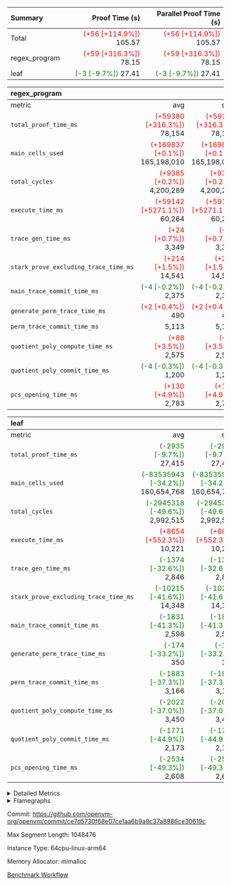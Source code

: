 | Summary | Proof Time (s) | Parallel Proof Time (s) |
|:---|---:|---:|
| Total | <span style='color: red'>(+56 [+114.9%])</span> 105.57 | <span style='color: red'>(+56 [+114.9%])</span> 105.57 |
| regex_program | <span style='color: red'>(+59 [+316.3%])</span> 78.15 | <span style='color: red'>(+59 [+316.3%])</span> 78.15 |
| leaf | <span style='color: green'>(-3 [-9.7%])</span> 27.41 | <span style='color: green'>(-3 [-9.7%])</span> 27.41 |


| regex_program |||||
|:---|---:|---:|---:|---:|
|metric|avg|sum|max|min|
| `total_proof_time_ms ` | <span style='color: red'>(+59380 [+316.3%])</span> 78,154 | <span style='color: red'>(+59380 [+316.3%])</span> 78,154 | <span style='color: red'>(+59380 [+316.3%])</span> 78,154 | <span style='color: red'>(+59380 [+316.3%])</span> 78,154 |
| `main_cells_used     ` | <span style='color: red'>(+169837 [+0.1%])</span> 165,198,010 | <span style='color: red'>(+169837 [+0.1%])</span> 165,198,010 | <span style='color: red'>(+169837 [+0.1%])</span> 165,198,010 | <span style='color: red'>(+169837 [+0.1%])</span> 165,198,010 |
| `total_cycles        ` | <span style='color: red'>(+9385 [+0.2%])</span> 4,200,289 | <span style='color: red'>(+9385 [+0.2%])</span> 4,200,289 | <span style='color: red'>(+9385 [+0.2%])</span> 4,200,289 | <span style='color: red'>(+9385 [+0.2%])</span> 4,200,289 |
| `execute_time_ms     ` | <span style='color: red'>(+59142 [+5271.1%])</span> 60,264 | <span style='color: red'>(+59142 [+5271.1%])</span> 60,264 | <span style='color: red'>(+59142 [+5271.1%])</span> 60,264 | <span style='color: red'>(+59142 [+5271.1%])</span> 60,264 |
| `trace_gen_time_ms   ` | <span style='color: red'>(+24 [+0.7%])</span> 3,349 | <span style='color: red'>(+24 [+0.7%])</span> 3,349 | <span style='color: red'>(+24 [+0.7%])</span> 3,349 | <span style='color: red'>(+24 [+0.7%])</span> 3,349 |
| `stark_prove_excluding_trace_time_ms` | <span style='color: red'>(+214 [+1.5%])</span> 14,541 | <span style='color: red'>(+214 [+1.5%])</span> 14,541 | <span style='color: red'>(+214 [+1.5%])</span> 14,541 | <span style='color: red'>(+214 [+1.5%])</span> 14,541 |
| `main_trace_commit_time_ms` | <span style='color: green'>(-4 [-0.2%])</span> 2,375 | <span style='color: green'>(-4 [-0.2%])</span> 2,375 | <span style='color: green'>(-4 [-0.2%])</span> 2,375 | <span style='color: green'>(-4 [-0.2%])</span> 2,375 |
| `generate_perm_trace_time_ms` | <span style='color: red'>(+2 [+0.4%])</span> 490 | <span style='color: red'>(+2 [+0.4%])</span> 490 | <span style='color: red'>(+2 [+0.4%])</span> 490 | <span style='color: red'>(+2 [+0.4%])</span> 490 |
| `perm_trace_commit_time_ms` |  5,113 |  5,113 |  5,113 |  5,113 |
| `quotient_poly_compute_time_ms` | <span style='color: red'>(+88 [+3.5%])</span> 2,575 | <span style='color: red'>(+88 [+3.5%])</span> 2,575 | <span style='color: red'>(+88 [+3.5%])</span> 2,575 | <span style='color: red'>(+88 [+3.5%])</span> 2,575 |
| `quotient_poly_commit_time_ms` | <span style='color: green'>(-4 [-0.3%])</span> 1,200 | <span style='color: green'>(-4 [-0.3%])</span> 1,200 | <span style='color: green'>(-4 [-0.3%])</span> 1,200 | <span style='color: green'>(-4 [-0.3%])</span> 1,200 |
| `pcs_opening_time_ms ` | <span style='color: red'>(+130 [+4.9%])</span> 2,783 | <span style='color: red'>(+130 [+4.9%])</span> 2,783 | <span style='color: red'>(+130 [+4.9%])</span> 2,783 | <span style='color: red'>(+130 [+4.9%])</span> 2,783 |

| leaf |||||
|:---|---:|---:|---:|---:|
|metric|avg|sum|max|min|
| `total_proof_time_ms ` | <span style='color: green'>(-2935 [-9.7%])</span> 27,415 | <span style='color: green'>(-2935 [-9.7%])</span> 27,415 | <span style='color: green'>(-2935 [-9.7%])</span> 27,415 | <span style='color: green'>(-2935 [-9.7%])</span> 27,415 |
| `main_cells_used     ` | <span style='color: green'>(-83535943 [-34.2%])</span> 160,654,768 | <span style='color: green'>(-83535943 [-34.2%])</span> 160,654,768 | <span style='color: green'>(-83535943 [-34.2%])</span> 160,654,768 | <span style='color: green'>(-83535943 [-34.2%])</span> 160,654,768 |
| `total_cycles        ` | <span style='color: green'>(-2945318 [-49.6%])</span> 2,992,515 | <span style='color: green'>(-2945318 [-49.6%])</span> 2,992,515 | <span style='color: green'>(-2945318 [-49.6%])</span> 2,992,515 | <span style='color: green'>(-2945318 [-49.6%])</span> 2,992,515 |
| `execute_time_ms     ` | <span style='color: red'>(+8654 [+552.3%])</span> 10,221 | <span style='color: red'>(+8654 [+552.3%])</span> 10,221 | <span style='color: red'>(+8654 [+552.3%])</span> 10,221 | <span style='color: red'>(+8654 [+552.3%])</span> 10,221 |
| `trace_gen_time_ms   ` | <span style='color: green'>(-1374 [-32.6%])</span> 2,846 | <span style='color: green'>(-1374 [-32.6%])</span> 2,846 | <span style='color: green'>(-1374 [-32.6%])</span> 2,846 | <span style='color: green'>(-1374 [-32.6%])</span> 2,846 |
| `stark_prove_excluding_trace_time_ms` | <span style='color: green'>(-10215 [-41.6%])</span> 14,348 | <span style='color: green'>(-10215 [-41.6%])</span> 14,348 | <span style='color: green'>(-10215 [-41.6%])</span> 14,348 | <span style='color: green'>(-10215 [-41.6%])</span> 14,348 |
| `main_trace_commit_time_ms` | <span style='color: green'>(-1831 [-41.3%])</span> 2,598 | <span style='color: green'>(-1831 [-41.3%])</span> 2,598 | <span style='color: green'>(-1831 [-41.3%])</span> 2,598 | <span style='color: green'>(-1831 [-41.3%])</span> 2,598 |
| `generate_perm_trace_time_ms` | <span style='color: green'>(-174 [-33.2%])</span> 350 | <span style='color: green'>(-174 [-33.2%])</span> 350 | <span style='color: green'>(-174 [-33.2%])</span> 350 | <span style='color: green'>(-174 [-33.2%])</span> 350 |
| `perm_trace_commit_time_ms` | <span style='color: green'>(-1883 [-37.3%])</span> 3,166 | <span style='color: green'>(-1883 [-37.3%])</span> 3,166 | <span style='color: green'>(-1883 [-37.3%])</span> 3,166 | <span style='color: green'>(-1883 [-37.3%])</span> 3,166 |
| `quotient_poly_compute_time_ms` | <span style='color: green'>(-2022 [-37.0%])</span> 3,450 | <span style='color: green'>(-2022 [-37.0%])</span> 3,450 | <span style='color: green'>(-2022 [-37.0%])</span> 3,450 | <span style='color: green'>(-2022 [-37.0%])</span> 3,450 |
| `quotient_poly_commit_time_ms` | <span style='color: green'>(-1771 [-44.9%])</span> 2,173 | <span style='color: green'>(-1771 [-44.9%])</span> 2,173 | <span style='color: green'>(-1771 [-44.9%])</span> 2,173 | <span style='color: green'>(-1771 [-44.9%])</span> 2,173 |
| `pcs_opening_time_ms ` | <span style='color: green'>(-2534 [-49.3%])</span> 2,608 | <span style='color: green'>(-2534 [-49.3%])</span> 2,608 | <span style='color: green'>(-2534 [-49.3%])</span> 2,608 | <span style='color: green'>(-2534 [-49.3%])</span> 2,608 |



<details>
<summary>Detailed Metrics</summary>

| group | num_segments | keygen_time_ms | commit_exe_time_ms |
| --- | --- | --- | --- |
| regex_program | 1 | 615 | 40 | 

| group | air_name | quotient_deg | interactions | constraints |
| --- | --- | --- | --- | --- |
| leaf | AccessAdapterAir<2> | 4 | 5 | 12 | 
| leaf | AccessAdapterAir<4> | 4 | 5 | 12 | 
| leaf | AccessAdapterAir<8> | 4 | 5 | 12 | 
| leaf | FriReducedOpeningAir | 4 | 35 | 59 | 
| leaf | NativePoseidon2Air<BabyBearParameters>, 1> | 4 | 176 | 590 | 
| leaf | PhantomAir | 4 | 3 | 4 | 
| leaf | ProgramAir | 1 | 1 | 4 | 
| leaf | VariableRangeCheckerAir | 1 | 1 | 4 | 
| leaf | VmAirWrapper<BranchNativeAdapterAir, BranchEqualCoreAir<1> | 2 | 11 | 23 | 
| leaf | VmAirWrapper<JalNativeAdapterAir, JalCoreAir> | 4 | 7 | 6 | 
| leaf | VmAirWrapper<NativeAdapterAir<2, 0>, PublicValuesCoreAir> | 4 | 11 | 23 | 
| leaf | VmAirWrapper<NativeAdapterAir<2, 1>, FieldArithmeticCoreAir> | 4 | 15 | 23 | 
| leaf | VmAirWrapper<NativeLoadStoreAdapterAir<1>, NativeLoadStoreCoreAir<1> | 4 | 15 | 20 | 
| leaf | VmAirWrapper<NativeLoadStoreAdapterAir<4>, NativeLoadStoreCoreAir<4> | 4 | 15 | 20 | 
| leaf | VmAirWrapper<NativeVectorizedAdapterAir<4>, FieldExtensionCoreAir> | 4 | 15 | 23 | 
| leaf | VmConnectorAir | 4 | 3 | 8 | 
| leaf | VolatileBoundaryAir | 4 | 4 | 16 | 
| regex_program | AccessAdapterAir<16> | 2 | 5 | 14 | 
| regex_program | AccessAdapterAir<2> | 2 | 5 | 14 | 
| regex_program | AccessAdapterAir<32> | 2 | 5 | 14 | 
| regex_program | AccessAdapterAir<4> | 2 | 5 | 14 | 
| regex_program | AccessAdapterAir<64> | 2 | 5 | 14 | 
| regex_program | AccessAdapterAir<8> | 2 | 5 | 14 | 
| regex_program | BitwiseOperationLookupAir<8> | 2 | 2 | 4 | 
| regex_program | KeccakVmAir | 2 | 321 | 4,571 | 
| regex_program | MemoryMerkleAir<8> | 2 | 4 | 40 | 
| regex_program | PersistentBoundaryAir<8> | 2 | 3 | 6 | 
| regex_program | PhantomAir | 2 | 3 | 5 | 
| regex_program | Poseidon2PeripheryAir<BabyBearParameters>, 1> | 2 | 1 | 286 | 
| regex_program | ProgramAir | 1 | 1 | 4 | 
| regex_program | RangeTupleCheckerAir<2> | 1 | 1 | 4 | 
| regex_program | VariableRangeCheckerAir | 1 | 1 | 4 | 
| regex_program | VmAirWrapper<Rv32BaseAluAdapterAir, BaseAluCoreAir<4, 8> | 2 | 19 | 43 | 
| regex_program | VmAirWrapper<Rv32BaseAluAdapterAir, LessThanCoreAir<4, 8> | 2 | 17 | 39 | 
| regex_program | VmAirWrapper<Rv32BaseAluAdapterAir, ShiftCoreAir<4, 8> | 2 | 23 | 90 | 
| regex_program | VmAirWrapper<Rv32BranchAdapterAir, BranchEqualCoreAir<4> | 2 | 11 | 25 | 
| regex_program | VmAirWrapper<Rv32BranchAdapterAir, BranchLessThanCoreAir<4, 8> | 2 | 13 | 41 | 
| regex_program | VmAirWrapper<Rv32CondRdWriteAdapterAir, Rv32JalLuiCoreAir> | 2 | 10 | 22 | 
| regex_program | VmAirWrapper<Rv32HintStoreAdapterAir, Rv32HintStoreCoreAir> | 2 | 15 | 17 | 
| regex_program | VmAirWrapper<Rv32JalrAdapterAir, Rv32JalrCoreAir> | 2 | 16 | 20 | 
| regex_program | VmAirWrapper<Rv32LoadStoreAdapterAir, LoadSignExtendCoreAir<4, 8> | 2 | 18 | 33 | 
| regex_program | VmAirWrapper<Rv32LoadStoreAdapterAir, LoadStoreCoreAir<4> | 2 | 17 | 38 | 
| regex_program | VmAirWrapper<Rv32MultAdapterAir, DivRemCoreAir<4, 8> | 2 | 25 | 88 | 
| regex_program | VmAirWrapper<Rv32MultAdapterAir, MulHCoreAir<4, 8> | 2 | 24 | 38 | 
| regex_program | VmAirWrapper<Rv32MultAdapterAir, MultiplicationCoreAir<4, 8> | 2 | 19 | 26 | 
| regex_program | VmAirWrapper<Rv32RdWriteAdapterAir, Rv32AuipcCoreAir> | 2 | 11 | 15 | 
| regex_program | VmConnectorAir | 2 | 3 | 9 | 

| group | air_name | dsl_ir | idx | opcode | cells_used |
| --- | --- | --- | --- | --- | --- |
| leaf | <BranchNativeAdapterAir,BranchEqualCoreAir<1>> | AssertEqE | 0 | BNE | 6,348 | 
| leaf | <BranchNativeAdapterAir,BranchEqualCoreAir<1>> | AssertEqEI | 0 | BNE | 92 | 
| leaf | <BranchNativeAdapterAir,BranchEqualCoreAir<1>> | AssertEqF | 0 | BNE | 31,832 | 
| leaf | <BranchNativeAdapterAir,BranchEqualCoreAir<1>> | AssertEqV | 0 | BNE | 27,416 | 
| leaf | <BranchNativeAdapterAir,BranchEqualCoreAir<1>> | AssertEqVI | 0 | BNE | 7,314 | 
| leaf | <BranchNativeAdapterAir,BranchEqualCoreAir<1>> | AssertNonZero | 0 | BEQ | 23 | 
| leaf | <BranchNativeAdapterAir,BranchEqualCoreAir<1>> | For | 0 | BNE | 700,327 | 
| leaf | <BranchNativeAdapterAir,BranchEqualCoreAir<1>> | IfEq | 0 | BNE | 3,312 | 
| leaf | <BranchNativeAdapterAir,BranchEqualCoreAir<1>> | IfEqI | 0 | BNE | 524,722 | 
| leaf | <BranchNativeAdapterAir,BranchEqualCoreAir<1>> | IfNe | 0 | BEQ | 3,381 | 
| leaf | <BranchNativeAdapterAir,BranchEqualCoreAir<1>> | IfNeI | 0 | BEQ | 3,128 | 
| leaf | <BranchNativeAdapterAir,BranchEqualCoreAir<1>> | ZipFor | 0 | BNE | 12,561,703 | 
| leaf | <JalNativeAdapterAir,JalCoreAir> |  | 0 | JAL | 10 | 
| leaf | <JalNativeAdapterAir,JalCoreAir> | For | 0 | JAL | 20,990 | 
| leaf | <JalNativeAdapterAir,JalCoreAir> | IfEqI | 0 | JAL | 89,840 | 
| leaf | <JalNativeAdapterAir,JalCoreAir> | IfNe | 0 | JAL | 30 | 
| leaf | <JalNativeAdapterAir,JalCoreAir> | ZipFor | 0 | JAL | 329,480 | 
| leaf | <NativeAdapterAir<2, 0>,PublicValuesCoreAir> | Publish | 0 | PUBLISH | 828 | 
| leaf | <NativeAdapterAir<2, 1>,FieldArithmeticCoreAir> |  | 0 | ADD | 30 | 
| leaf | <NativeAdapterAir<2, 1>,FieldArithmeticCoreAir> | AddEFFI | 0 | ADD | 23,280 | 
| leaf | <NativeAdapterAir<2, 1>,FieldArithmeticCoreAir> | AddEFI | 0 | ADD | 25,800 | 
| leaf | <NativeAdapterAir<2, 1>,FieldArithmeticCoreAir> | AddEI | 0 | ADD | 2,764,440 | 
| leaf | <NativeAdapterAir<2, 1>,FieldArithmeticCoreAir> | AddF | 0 | ADD | 39,990 | 
| leaf | <NativeAdapterAir<2, 1>,FieldArithmeticCoreAir> | AddFI | 0 | ADD | 489,570 | 
| leaf | <NativeAdapterAir<2, 1>,FieldArithmeticCoreAir> | AddV | 0 | ADD | 1,385,700 | 
| leaf | <NativeAdapterAir<2, 1>,FieldArithmeticCoreAir> | AddVI | 0 | ADD | 3,071,550 | 
| leaf | <NativeAdapterAir<2, 1>,FieldArithmeticCoreAir> | Alloc | 0 | ADD | 3,461,580 | 
| leaf | <NativeAdapterAir<2, 1>,FieldArithmeticCoreAir> | Alloc | 0 | MUL | 953,550 | 
| leaf | <NativeAdapterAir<2, 1>,FieldArithmeticCoreAir> | CastFV | 0 | ADD | 30 | 
| leaf | <NativeAdapterAir<2, 1>,FieldArithmeticCoreAir> | DivEIN | 0 | ADD | 9,000 | 
| leaf | <NativeAdapterAir<2, 1>,FieldArithmeticCoreAir> | DivF | 0 | DIV | 231,840 | 
| leaf | <NativeAdapterAir<2, 1>,FieldArithmeticCoreAir> | DivFIN | 0 | DIV | 5,310 | 
| leaf | <NativeAdapterAir<2, 1>,FieldArithmeticCoreAir> | For | 0 | ADD | 913,470 | 
| leaf | <NativeAdapterAir<2, 1>,FieldArithmeticCoreAir> | ImmE | 0 | ADD | 479,160 | 
| leaf | <NativeAdapterAir<2, 1>,FieldArithmeticCoreAir> | ImmF | 0 | ADD | 77,130 | 
| leaf | <NativeAdapterAir<2, 1>,FieldArithmeticCoreAir> | ImmV | 0 | ADD | 168,300 | 
| leaf | <NativeAdapterAir<2, 1>,FieldArithmeticCoreAir> | LoadE | 0 | ADD | 356,580 | 
| leaf | <NativeAdapterAir<2, 1>,FieldArithmeticCoreAir> | LoadE | 0 | MUL | 356,580 | 
| leaf | <NativeAdapterAir<2, 1>,FieldArithmeticCoreAir> | LoadF | 0 | ADD | 464,760 | 
| leaf | <NativeAdapterAir<2, 1>,FieldArithmeticCoreAir> | LoadF | 0 | MUL | 310,410 | 
| leaf | <NativeAdapterAir<2, 1>,FieldArithmeticCoreAir> | LoadHeapPtr | 0 | ADD | 30 | 
| leaf | <NativeAdapterAir<2, 1>,FieldArithmeticCoreAir> | LoadV | 0 | ADD | 1,582,230 | 
| leaf | <NativeAdapterAir<2, 1>,FieldArithmeticCoreAir> | LoadV | 0 | MUL | 1,420,020 | 
| leaf | <NativeAdapterAir<2, 1>,FieldArithmeticCoreAir> | MulEF | 0 | MUL | 123,840 | 
| leaf | <NativeAdapterAir<2, 1>,FieldArithmeticCoreAir> | MulEFI | 0 | MUL | 240,600 | 
| leaf | <NativeAdapterAir<2, 1>,FieldArithmeticCoreAir> | MulEI | 0 | ADD | 599,880 | 
| leaf | <NativeAdapterAir<2, 1>,FieldArithmeticCoreAir> | MulF | 0 | MUL | 974,910 | 
| leaf | <NativeAdapterAir<2, 1>,FieldArithmeticCoreAir> | MulFI | 0 | MUL | 40,800 | 
| leaf | <NativeAdapterAir<2, 1>,FieldArithmeticCoreAir> | MulVI | 0 | MUL | 373,050 | 
| leaf | <NativeAdapterAir<2, 1>,FieldArithmeticCoreAir> | NegE | 0 | MUL | 12,840 | 
| leaf | <NativeAdapterAir<2, 1>,FieldArithmeticCoreAir> | StoreE | 0 | ADD | 303,660 | 
| leaf | <NativeAdapterAir<2, 1>,FieldArithmeticCoreAir> | StoreE | 0 | MUL | 303,660 | 
| leaf | <NativeAdapterAir<2, 1>,FieldArithmeticCoreAir> | StoreF | 0 | ADD | 37,920 | 
| leaf | <NativeAdapterAir<2, 1>,FieldArithmeticCoreAir> | StoreF | 0 | MUL | 25,320 | 
| leaf | <NativeAdapterAir<2, 1>,FieldArithmeticCoreAir> | StoreHeapPtr | 0 | ADD | 30 | 
| leaf | <NativeAdapterAir<2, 1>,FieldArithmeticCoreAir> | StoreV | 0 | ADD | 471,570 | 
| leaf | <NativeAdapterAir<2, 1>,FieldArithmeticCoreAir> | StoreV | 0 | MUL | 319,290 | 
| leaf | <NativeAdapterAir<2, 1>,FieldArithmeticCoreAir> | SubEF | 0 | ADD | 645,480 | 
| leaf | <NativeAdapterAir<2, 1>,FieldArithmeticCoreAir> | SubEF | 0 | SUB | 215,160 | 
| leaf | <NativeAdapterAir<2, 1>,FieldArithmeticCoreAir> | SubEFI | 0 | ADD | 286,320 | 
| leaf | <NativeAdapterAir<2, 1>,FieldArithmeticCoreAir> | SubEI | 0 | ADD | 18,000 | 
| leaf | <NativeAdapterAir<2, 1>,FieldArithmeticCoreAir> | SubFI | 0 | SUB | 39,990 | 
| leaf | <NativeAdapterAir<2, 1>,FieldArithmeticCoreAir> | SubV | 0 | SUB | 212,490 | 
| leaf | <NativeAdapterAir<2, 1>,FieldArithmeticCoreAir> | SubVI | 0 | SUB | 31,590 | 
| leaf | <NativeAdapterAir<2, 1>,FieldArithmeticCoreAir> | SubVIN | 0 | SUB | 26,460 | 
| leaf | <NativeAdapterAir<2, 1>,FieldArithmeticCoreAir> | UnsafeCastVF | 0 | ADD | 810 | 
| leaf | <NativeAdapterAir<2, 1>,FieldArithmeticCoreAir> | ZipFor | 0 | ADD | 17,138,970 | 
| leaf | <NativeLoadStoreAdapterAir<1>,NativeLoadStoreCoreAir<1>> | LoadF | 0 | LOADW | 724,700 | 
| leaf | <NativeLoadStoreAdapterAir<1>,NativeLoadStoreCoreAir<1>> | LoadV | 0 | LOADW | 3,842,525 | 
| leaf | <NativeLoadStoreAdapterAir<1>,NativeLoadStoreCoreAir<1>> | StoreF | 0 | STOREW | 249,175 | 
| leaf | <NativeLoadStoreAdapterAir<1>,NativeLoadStoreCoreAir<1>> | StoreHintWord | 0 | HINT_STOREW | 12,441,700 | 
| leaf | <NativeLoadStoreAdapterAir<1>,NativeLoadStoreCoreAir<1>> | StoreV | 0 | STOREW | 1,646,350 | 
| leaf | <NativeLoadStoreAdapterAir<4>,NativeLoadStoreCoreAir<4>> | LoadE | 0 | LOADW | 1,180,310 | 
| leaf | <NativeLoadStoreAdapterAir<4>,NativeLoadStoreCoreAir<4>> | StoreE | 0 | STOREW | 529,210 | 
| leaf | <NativeVectorizedAdapterAir<4>,FieldExtensionCoreAir> | AddE | 0 | FE4ADD | 1,902,080 | 
| leaf | <NativeVectorizedAdapterAir<4>,FieldExtensionCoreAir> | DivE | 0 | BBE4DIV | 321,360 | 
| leaf | <NativeVectorizedAdapterAir<4>,FieldExtensionCoreAir> | DivEIN | 0 | BBE4DIV | 3,000 | 
| leaf | <NativeVectorizedAdapterAir<4>,FieldExtensionCoreAir> | MulE | 0 | BBE4MUL | 1,254,360 | 
| leaf | <NativeVectorizedAdapterAir<4>,FieldExtensionCoreAir> | MulEI | 0 | BBE4MUL | 199,960 | 
| leaf | <NativeVectorizedAdapterAir<4>,FieldExtensionCoreAir> | SubE | 0 | FE4SUB | 668,920 | 
| leaf | FriReducedOpeningAir | FriReducedOpening | 0 | FRI_REDUCED_OPENING | 34,825,728 | 
| leaf | PhantomAir | CT-ExtractPublicValuesCommit | 0 | PHANTOM | 12 | 
| leaf | PhantomAir | CT-InitializePcsConst | 0 | PHANTOM | 12 | 
| leaf | PhantomAir | CT-ReadProofsFromInput | 0 | PHANTOM | 12 | 
| leaf | PhantomAir | CT-VerifyProofs | 0 | PHANTOM | 12 | 
| leaf | PhantomAir | CT-cache-generator-powers | 0 | PHANTOM | 4,032 | 
| leaf | PhantomAir | CT-compute-reduced-opening | 0 | PHANTOM | 4,032 | 
| leaf | PhantomAir | CT-exp-reverse-bits-len | 0 | PHANTOM | 55,440 | 
| leaf | PhantomAir | CT-initialize-opening-vals | 0 | PHANTOM | 504 | 
| leaf | PhantomAir | CT-sample-challenges | 0 | PHANTOM | 12 | 
| leaf | PhantomAir | CT-setup-and-permute-openings | 0 | PHANTOM | 4,032 | 
| leaf | PhantomAir | CT-single-reduced-opening-eval | 0 | PHANTOM | 85,176 | 
| leaf | PhantomAir | CT-stage-c-build-rounds | 0 | PHANTOM | 12 | 
| leaf | PhantomAir | CT-stage-d-verifier-verify | 0 | PHANTOM | 12 | 
| leaf | PhantomAir | CT-stage-d-verify-pcs | 0 | PHANTOM | 12 | 
| leaf | PhantomAir | CT-stage-e-verify-constraints | 0 | PHANTOM | 12 | 
| leaf | PhantomAir | CT-verify-batch | 0 | PHANTOM | 4,032 | 
| leaf | PhantomAir | CT-verify-batch-ext | 0 | PHANTOM | 10,584 | 
| leaf | PhantomAir | CT-verify-query | 0 | PHANTOM | 504 | 
| leaf | PhantomAir | HintBitsF | 0 | PHANTOM | 258 | 
| leaf | PhantomAir | HintInputVec | 0 | PHANTOM | 155,448 | 
| leaf | VerifyBatchAir | Poseidon2CompressBabyBear | 0 | COMP_POS2 | 21,147 | 
| leaf | VerifyBatchAir | Poseidon2PermuteBabyBear | 0 | PERM_POS2 | 22,743 | 
| leaf | VerifyBatchAir | VerifyBatchExt | 0 | VERIFY_BATCH | 4,926,852 | 
| leaf | VerifyBatchAir | VerifyBatchFelt | 0 | VERIFY_BATCH | 17,294,256 | 

| group | air_name | dsl_ir | opcode | segment | cells_used |
| --- | --- | --- | --- | --- | --- |
| regex_program | <Rv32BaseAluAdapterAir,BaseAluCoreAir<4, 8>> |  | ADD | 0 | 36,618,768 | 
| regex_program | <Rv32BaseAluAdapterAir,BaseAluCoreAir<4, 8>> |  | AND | 0 | 1,912,104 | 
| regex_program | <Rv32BaseAluAdapterAir,BaseAluCoreAir<4, 8>> |  | OR | 0 | 847,584 | 
| regex_program | <Rv32BaseAluAdapterAir,BaseAluCoreAir<4, 8>> |  | SUB | 0 | 1,532,952 | 
| regex_program | <Rv32BaseAluAdapterAir,BaseAluCoreAir<4, 8>> |  | XOR | 0 | 344,232 | 
| regex_program | <Rv32BaseAluAdapterAir,LessThanCoreAir<4, 8>> |  | SLT | 0 | 185 | 
| regex_program | <Rv32BaseAluAdapterAir,LessThanCoreAir<4, 8>> |  | SLTU | 0 | 1,237,798 | 
| regex_program | <Rv32BaseAluAdapterAir,ShiftCoreAir<4, 8>> |  | SLL | 0 | 11,318,044 | 
| regex_program | <Rv32BaseAluAdapterAir,ShiftCoreAir<4, 8>> |  | SRA | 0 | 53 | 
| regex_program | <Rv32BaseAluAdapterAir,ShiftCoreAir<4, 8>> |  | SRL | 0 | 269,770 | 
| regex_program | <Rv32BranchAdapterAir,BranchEqualCoreAir<4>> |  | BEQ | 0 | 4,880,538 | 
| regex_program | <Rv32BranchAdapterAir,BranchEqualCoreAir<4>> |  | BNE | 0 | 2,691,832 | 
| regex_program | <Rv32BranchAdapterAir,BranchLessThanCoreAir<4, 8>> |  | BGE | 0 | 9,408 | 
| regex_program | <Rv32BranchAdapterAir,BranchLessThanCoreAir<4, 8>> |  | BGEU | 0 | 3,890,944 | 
| regex_program | <Rv32BranchAdapterAir,BranchLessThanCoreAir<4, 8>> |  | BLT | 0 | 164,512 | 
| regex_program | <Rv32BranchAdapterAir,BranchLessThanCoreAir<4, 8>> |  | BLTU | 0 | 2,273,600 | 
| regex_program | <Rv32CondRdWriteAdapterAir,Rv32JalLuiCoreAir> |  | JAL | 0 | 1,190,322 | 
| regex_program | <Rv32CondRdWriteAdapterAir,Rv32JalLuiCoreAir> |  | LUI | 0 | 800,964 | 
| regex_program | <Rv32HintStoreAdapterAir,Rv32HintStoreCoreAir> |  | HINT_STOREW | 0 | 331,942 | 
| regex_program | <Rv32JalrAdapterAir,Rv32JalrCoreAir> |  | JALR | 0 | 3,652,404 | 
| regex_program | <Rv32LoadStoreAdapterAir,LoadSignExtendCoreAir<4, 8>> |  | LOADB | 0 | 24,255 | 
| regex_program | <Rv32LoadStoreAdapterAir,LoadSignExtendCoreAir<4, 8>> |  | LOADH | 0 | 280 | 
| regex_program | <Rv32LoadStoreAdapterAir,LoadStoreCoreAir<4>> |  | LOADBU | 0 | 1,093,200 | 
| regex_program | <Rv32LoadStoreAdapterAir,LoadStoreCoreAir<4>> |  | LOADHU | 0 | 3,800 | 
| regex_program | <Rv32LoadStoreAdapterAir,LoadStoreCoreAir<4>> |  | LOADW | 0 | 45,715,640 | 
| regex_program | <Rv32LoadStoreAdapterAir,LoadStoreCoreAir<4>> |  | STOREB | 0 | 509,480 | 
| regex_program | <Rv32LoadStoreAdapterAir,LoadStoreCoreAir<4>> |  | STOREH | 0 | 402,960 | 
| regex_program | <Rv32LoadStoreAdapterAir,LoadStoreCoreAir<4>> |  | STOREW | 0 | 30,916,880 | 
| regex_program | <Rv32MultAdapterAir,DivRemCoreAir<4, 8>> |  | DIVU | 0 | 6,498 | 
| regex_program | <Rv32MultAdapterAir,MulHCoreAir<4, 8>> |  | MULHU | 0 | 9,516 | 
| regex_program | <Rv32MultAdapterAir,MultiplicationCoreAir<4, 8>> |  | MUL | 0 | 1,614,697 | 
| regex_program | <Rv32RdWriteAdapterAir,Rv32AuipcCoreAir> |  | AUIPC | 0 | 830,676 | 
| regex_program | KeccakVmAir |  | KECCAK256 | 0 | 75,936 | 
| regex_program | PhantomAir |  | PHANTOM | 0 | 1,734 | 

| group | air_name | idx | rows | prep_cols | perm_cols | main_cols | cells |
| --- | --- | --- | --- | --- | --- | --- | --- |
| leaf | AccessAdapterAir<2> | 0 | 1,048,576 |  | 16 | 11 | 28,311,552 | 
| leaf | AccessAdapterAir<4> | 0 | 524,288 |  | 16 | 13 | 15,204,352 | 
| leaf | AccessAdapterAir<8> | 0 | 512 |  | 16 | 17 | 16,896 | 
| leaf | FriReducedOpeningAir | 0 | 1,048,576 |  | 76 | 64 | 146,800,640 | 
| leaf | NativePoseidon2Air<BabyBearParameters>, 1> | 0 | 65,536 |  | 356 | 399 | 49,479,680 | 
| leaf | PhantomAir | 0 | 65,536 |  | 8 | 6 | 917,504 | 
| leaf | ProgramAir | 0 | 262,144 |  | 8 | 10 | 4,718,592 | 
| leaf | VariableRangeCheckerAir | 0 | 262,144 | 2 | 8 | 1 | 2,359,296 | 
| leaf | VmAirWrapper<BranchNativeAdapterAir, BranchEqualCoreAir<1> | 0 | 1,048,576 |  | 28 | 23 | 53,477,376 | 
| leaf | VmAirWrapper<JalNativeAdapterAir, JalCoreAir> | 0 | 65,536 |  | 12 | 10 | 1,441,792 | 
| leaf | VmAirWrapper<NativeAdapterAir<2, 0>, PublicValuesCoreAir> | 0 | 64 |  | 16 | 23 | 2,496 | 
| leaf | VmAirWrapper<NativeAdapterAir<2, 1>, FieldArithmeticCoreAir> | 0 | 2,097,152 |  | 20 | 30 | 104,857,600 | 
| leaf | VmAirWrapper<NativeLoadStoreAdapterAir<1>, NativeLoadStoreCoreAir<1> | 0 | 1,048,576 |  | 36 | 25 | 63,963,136 | 
| leaf | VmAirWrapper<NativeLoadStoreAdapterAir<4>, NativeLoadStoreCoreAir<4> | 0 | 65,536 |  | 36 | 34 | 4,587,520 | 
| leaf | VmAirWrapper<NativeVectorizedAdapterAir<4>, FieldExtensionCoreAir> | 0 | 131,072 |  | 20 | 40 | 7,864,320 | 
| leaf | VmConnectorAir | 0 | 2 | 1 | 8 | 4 | 24 | 
| leaf | VolatileBoundaryAir | 0 | 1,048,576 |  | 8 | 11 | 19,922,944 | 

| group | air_name | segment | rows | prep_cols | perm_cols | main_cols | cells |
| --- | --- | --- | --- | --- | --- | --- | --- |
| regex_program | AccessAdapterAir<2> | 0 | 64 |  | 24 | 11 | 2,240 | 
| regex_program | AccessAdapterAir<4> | 0 | 32 |  | 24 | 13 | 1,184 | 
| regex_program | AccessAdapterAir<8> | 0 | 131,072 |  | 24 | 17 | 5,373,952 | 
| regex_program | BitwiseOperationLookupAir<8> | 0 | 65,536 | 3 | 8 | 2 | 655,360 | 
| regex_program | KeccakVmAir | 0 | 32 |  | 1,288 | 3,164 | 142,464 | 
| regex_program | MemoryMerkleAir<8> | 0 | 131,072 |  | 20 | 32 | 6,815,744 | 
| regex_program | PersistentBoundaryAir<8> | 0 | 131,072 |  | 12 | 20 | 4,194,304 | 
| regex_program | PhantomAir | 0 | 512 |  | 12 | 6 | 9,216 | 
| regex_program | Poseidon2PeripheryAir<BabyBearParameters>, 1> | 0 | 16,384 |  | 8 | 300 | 5,046,272 | 
| regex_program | ProgramAir | 0 | 131,072 |  | 8 | 10 | 2,359,296 | 
| regex_program | RangeTupleCheckerAir<2> | 0 | 524,288 | 2 | 8 | 1 | 4,718,592 | 
| regex_program | VariableRangeCheckerAir | 0 | 262,144 | 2 | 8 | 1 | 2,359,296 | 
| regex_program | VmAirWrapper<Rv32BaseAluAdapterAir, BaseAluCoreAir<4, 8> | 0 | 2,097,152 |  | 80 | 36 | 243,269,632 | 
| regex_program | VmAirWrapper<Rv32BaseAluAdapterAir, LessThanCoreAir<4, 8> | 0 | 65,536 |  | 40 | 37 | 5,046,272 | 
| regex_program | VmAirWrapper<Rv32BaseAluAdapterAir, ShiftCoreAir<4, 8> | 0 | 262,144 |  | 52 | 53 | 27,525,120 | 
| regex_program | VmAirWrapper<Rv32BranchAdapterAir, BranchEqualCoreAir<4> | 0 | 524,288 |  | 48 | 26 | 38,797,312 | 
| regex_program | VmAirWrapper<Rv32BranchAdapterAir, BranchLessThanCoreAir<4, 8> | 0 | 262,144 |  | 56 | 32 | 23,068,672 | 
| regex_program | VmAirWrapper<Rv32CondRdWriteAdapterAir, Rv32JalLuiCoreAir> | 0 | 131,072 |  | 44 | 18 | 8,126,464 | 
| regex_program | VmAirWrapper<Rv32HintStoreAdapterAir, Rv32HintStoreCoreAir> | 0 | 16,384 |  | 36 | 26 | 1,015,808 | 
| regex_program | VmAirWrapper<Rv32JalrAdapterAir, Rv32JalrCoreAir> | 0 | 131,072 |  | 36 | 28 | 8,388,608 | 
| regex_program | VmAirWrapper<Rv32LoadStoreAdapterAir, LoadSignExtendCoreAir<4, 8> | 0 | 1,024 |  | 76 | 35 | 113,664 | 
| regex_program | VmAirWrapper<Rv32LoadStoreAdapterAir, LoadStoreCoreAir<4> | 0 | 2,097,152 |  | 72 | 40 | 234,881,024 | 
| regex_program | VmAirWrapper<Rv32MultAdapterAir, DivRemCoreAir<4, 8> | 0 | 128 |  | 104 | 57 | 20,608 | 
| regex_program | VmAirWrapper<Rv32MultAdapterAir, MulHCoreAir<4, 8> | 0 | 256 |  | 100 | 39 | 35,584 | 
| regex_program | VmAirWrapper<Rv32MultAdapterAir, MultiplicationCoreAir<4, 8> | 0 | 65,536 |  | 80 | 31 | 7,274,496 | 
| regex_program | VmAirWrapper<Rv32RdWriteAdapterAir, Rv32AuipcCoreAir> | 0 | 65,536 |  | 28 | 21 | 3,211,264 | 
| regex_program | VmConnectorAir | 0 | 2 | 1 | 12 | 4 | 32 | 

| group | chip_name | idx | rows_used |
| --- | --- | --- | --- |
| leaf | <BranchNativeAdapterAir,BranchEqualCoreAir<1>> | 0 | 603,026 | 
| leaf | <JalNativeAdapterAir,JalCoreAir> | 0 | 44,035 | 
| leaf | <NativeAdapterAir<2, 0>,PublicValuesCoreAir> | 0 | 36 | 
| leaf | <NativeAdapterAir<2, 1>,FieldArithmeticCoreAir> | 0 | 1,367,767 | 
| leaf | <NativeLoadStoreAdapterAir<1>,NativeLoadStoreCoreAir<1>> | 0 | 756,178 | 
| leaf | <NativeLoadStoreAdapterAir<4>,NativeLoadStoreCoreAir<4>> | 0 | 50,280 | 
| leaf | <NativeVectorizedAdapterAir<4>,FieldExtensionCoreAir> | 0 | 108,742 | 
| leaf | AccessAdapter<2> | 0 | 663,090 | 
| leaf | AccessAdapter<4> | 0 | 326,044 | 
| leaf | AccessAdapter<8> | 0 | 492 | 
| leaf | Boundary | 0 | 988,922 | 
| leaf | FriReducedOpeningAir | 0 | 544,152 | 
| leaf | PhantomAir | 0 | 54,025 | 
| leaf | ProgramChip | 0 | 251,236 | 
| leaf | VariableRangeCheckerAir | 0 | 262,144 | 
| leaf | VerifyBatchAir | 0 | 55,802 | 
| leaf | VmConnectorAir | 0 | 2 | 

| group | chip_name | segment | rows_used |
| --- | --- | --- | --- |
| regex_program | <Rv32BaseAluAdapterAir,BaseAluCoreAir<4, 8>> | 0 | 1,145,990 | 
| regex_program | <Rv32BaseAluAdapterAir,LessThanCoreAir<4, 8>> | 0 | 33,459 | 
| regex_program | <Rv32BaseAluAdapterAir,ShiftCoreAir<4, 8>> | 0 | 218,639 | 
| regex_program | <Rv32BranchAdapterAir,BranchEqualCoreAir<4>> | 0 | 291,245 | 
| regex_program | <Rv32BranchAdapterAir,BranchLessThanCoreAir<4, 8>> | 0 | 198,077 | 
| regex_program | <Rv32CondRdWriteAdapterAir,Rv32JalLuiCoreAir> | 0 | 110,627 | 
| regex_program | <Rv32HintStoreAdapterAir,Rv32HintStoreCoreAir> | 0 | 12,767 | 
| regex_program | <Rv32JalrAdapterAir,Rv32JalrCoreAir> | 0 | 130,443 | 
| regex_program | <Rv32LoadStoreAdapterAir,LoadSignExtendCoreAir<4, 8>> | 0 | 701 | 
| regex_program | <Rv32LoadStoreAdapterAir,LoadStoreCoreAir<4>> | 0 | 1,966,049 | 
| regex_program | <Rv32MultAdapterAir,DivRemCoreAir<4, 8>> | 0 | 114 | 
| regex_program | <Rv32MultAdapterAir,MulHCoreAir<4, 8>> | 0 | 244 | 
| regex_program | <Rv32MultAdapterAir,MultiplicationCoreAir<4, 8>> | 0 | 52,087 | 
| regex_program | <Rv32RdWriteAdapterAir,Rv32AuipcCoreAir> | 0 | 39,557 | 
| regex_program | AccessAdapter<2> | 0 | 42 | 
| regex_program | AccessAdapter<4> | 0 | 22 | 
| regex_program | AccessAdapter<8> | 0 | 69,206 | 
| regex_program | Arc<BabyBearParameters>, 1> | 0 | 14,005 | 
| regex_program | BitwiseOperationLookupAir<8> | 0 | 65,536 | 
| regex_program | Boundary | 0 | 69,206 | 
| regex_program | KeccakVmAir | 0 | 24 | 
| regex_program | Merkle | 0 | 70,444 | 
| regex_program | PhantomAir | 0 | 289 | 
| regex_program | ProgramChip | 0 | 89,891 | 
| regex_program | RangeTupleCheckerAir<2> | 0 | 524,288 | 
| regex_program | VariableRangeCheckerAir | 0 | 262,144 | 
| regex_program | VmConnectorAir | 0 | 2 | 

| group | dsl_ir | idx | opcode | frequency |
| --- | --- | --- | --- | --- |
| leaf |  | 0 | ADD | 2 | 
| leaf |  | 0 | JAL | 1 | 
| leaf | AddE | 0 | FE4ADD | 47,552 | 
| leaf | AddEFFI | 0 | ADD | 776 | 
| leaf | AddEFI | 0 | ADD | 860 | 
| leaf | AddEI | 0 | ADD | 92,148 | 
| leaf | AddF | 0 | ADD | 1,333 | 
| leaf | AddFI | 0 | ADD | 16,319 | 
| leaf | AddV | 0 | ADD | 46,190 | 
| leaf | AddVI | 0 | ADD | 102,385 | 
| leaf | Alloc | 0 | ADD | 115,386 | 
| leaf | Alloc | 0 | MUL | 31,785 | 
| leaf | AssertEqE | 0 | BNE | 276 | 
| leaf | AssertEqEI | 0 | BNE | 4 | 
| leaf | AssertEqF | 0 | BNE | 1,384 | 
| leaf | AssertEqV | 0 | BNE | 1,192 | 
| leaf | AssertEqVI | 0 | BNE | 318 | 
| leaf | AssertNonZero | 0 | BEQ | 1 | 
| leaf | CT-ExtractPublicValuesCommit | 0 | PHANTOM | 2 | 
| leaf | CT-InitializePcsConst | 0 | PHANTOM | 2 | 
| leaf | CT-ReadProofsFromInput | 0 | PHANTOM | 2 | 
| leaf | CT-VerifyProofs | 0 | PHANTOM | 2 | 
| leaf | CT-cache-generator-powers | 0 | PHANTOM | 672 | 
| leaf | CT-compute-reduced-opening | 0 | PHANTOM | 672 | 
| leaf | CT-exp-reverse-bits-len | 0 | PHANTOM | 9,240 | 
| leaf | CT-initialize-opening-vals | 0 | PHANTOM | 84 | 
| leaf | CT-sample-challenges | 0 | PHANTOM | 2 | 
| leaf | CT-setup-and-permute-openings | 0 | PHANTOM | 672 | 
| leaf | CT-single-reduced-opening-eval | 0 | PHANTOM | 14,196 | 
| leaf | CT-stage-c-build-rounds | 0 | PHANTOM | 2 | 
| leaf | CT-stage-d-verifier-verify | 0 | PHANTOM | 2 | 
| leaf | CT-stage-d-verify-pcs | 0 | PHANTOM | 2 | 
| leaf | CT-stage-e-verify-constraints | 0 | PHANTOM | 2 | 
| leaf | CT-verify-batch | 0 | PHANTOM | 672 | 
| leaf | CT-verify-batch-ext | 0 | PHANTOM | 1,764 | 
| leaf | CT-verify-query | 0 | PHANTOM | 84 | 
| leaf | CastFV | 0 | ADD | 1 | 
| leaf | DivE | 0 | BBE4DIV | 8,034 | 
| leaf | DivEIN | 0 | ADD | 300 | 
| leaf | DivEIN | 0 | BBE4DIV | 75 | 
| leaf | DivF | 0 | DIV | 7,728 | 
| leaf | DivFIN | 0 | DIV | 177 | 
| leaf | For | 0 | ADD | 30,449 | 
| leaf | For | 0 | BNE | 30,449 | 
| leaf | For | 0 | JAL | 2,099 | 
| leaf | FriReducedOpening | 0 | FRI_REDUCED_OPENING | 7,098 | 
| leaf | HintBitsF | 0 | PHANTOM | 43 | 
| leaf | HintInputVec | 0 | PHANTOM | 25,908 | 
| leaf | IfEq | 0 | BNE | 144 | 
| leaf | IfEqI | 0 | BNE | 22,814 | 
| leaf | IfEqI | 0 | JAL | 8,984 | 
| leaf | IfNe | 0 | BEQ | 147 | 
| leaf | IfNe | 0 | JAL | 3 | 
| leaf | IfNeI | 0 | BEQ | 136 | 
| leaf | ImmE | 0 | ADD | 15,972 | 
| leaf | ImmF | 0 | ADD | 2,571 | 
| leaf | ImmV | 0 | ADD | 5,610 | 
| leaf | LoadE | 0 | ADD | 11,886 | 
| leaf | LoadE | 0 | LOADW | 34,715 | 
| leaf | LoadE | 0 | MUL | 11,886 | 
| leaf | LoadF | 0 | ADD | 15,492 | 
| leaf | LoadF | 0 | LOADW | 28,988 | 
| leaf | LoadF | 0 | MUL | 10,347 | 
| leaf | LoadHeapPtr | 0 | ADD | 1 | 
| leaf | LoadV | 0 | ADD | 52,741 | 
| leaf | LoadV | 0 | LOADW | 153,701 | 
| leaf | LoadV | 0 | MUL | 47,334 | 
| leaf | MulE | 0 | BBE4MUL | 31,359 | 
| leaf | MulEF | 0 | MUL | 4,128 | 
| leaf | MulEFI | 0 | MUL | 8,020 | 
| leaf | MulEI | 0 | ADD | 19,996 | 
| leaf | MulEI | 0 | BBE4MUL | 4,999 | 
| leaf | MulF | 0 | MUL | 32,497 | 
| leaf | MulFI | 0 | MUL | 1,360 | 
| leaf | MulVI | 0 | MUL | 12,435 | 
| leaf | NegE | 0 | MUL | 428 | 
| leaf | Poseidon2CompressBabyBear | 0 | COMP_POS2 | 53 | 
| leaf | Poseidon2PermuteBabyBear | 0 | PERM_POS2 | 57 | 
| leaf | Publish | 0 | PUBLISH | 36 | 
| leaf | StoreE | 0 | ADD | 10,122 | 
| leaf | StoreE | 0 | MUL | 10,122 | 
| leaf | StoreE | 0 | STOREW | 15,565 | 
| leaf | StoreF | 0 | ADD | 1,264 | 
| leaf | StoreF | 0 | MUL | 844 | 
| leaf | StoreF | 0 | STOREW | 9,967 | 
| leaf | StoreHeapPtr | 0 | ADD | 1 | 
| leaf | StoreHintWord | 0 | HINT_STOREW | 497,668 | 
| leaf | StoreV | 0 | ADD | 15,719 | 
| leaf | StoreV | 0 | MUL | 10,643 | 
| leaf | StoreV | 0 | STOREW | 65,854 | 
| leaf | SubE | 0 | FE4SUB | 16,723 | 
| leaf | SubEF | 0 | ADD | 21,516 | 
| leaf | SubEF | 0 | SUB | 7,172 | 
| leaf | SubEFI | 0 | ADD | 9,544 | 
| leaf | SubEI | 0 | ADD | 600 | 
| leaf | SubFI | 0 | SUB | 1,333 | 
| leaf | SubV | 0 | SUB | 7,083 | 
| leaf | SubVI | 0 | SUB | 1,053 | 
| leaf | SubVIN | 0 | SUB | 882 | 
| leaf | UnsafeCastVF | 0 | ADD | 27 | 
| leaf | VerifyBatchExt | 0 | VERIFY_BATCH | 882 | 
| leaf | VerifyBatchFelt | 0 | VERIFY_BATCH | 336 | 
| leaf | ZipFor | 0 | ADD | 571,299 | 
| leaf | ZipFor | 0 | BNE | 546,161 | 
| leaf | ZipFor | 0 | JAL | 32,948 | 

| group | dsl_ir | opcode | segment | frequency |
| --- | --- | --- | --- | --- |
| regex_program |  | ADD | 0 | 1,017,188 | 
| regex_program |  | AND | 0 | 53,114 | 
| regex_program |  | AUIPC | 0 | 39,557 | 
| regex_program |  | BEQ | 0 | 187,713 | 
| regex_program |  | BGE | 0 | 294 | 
| regex_program |  | BGEU | 0 | 121,592 | 
| regex_program |  | BLT | 0 | 5,141 | 
| regex_program |  | BLTU | 0 | 71,050 | 
| regex_program |  | BNE | 0 | 103,532 | 
| regex_program |  | DIVU | 0 | 114 | 
| regex_program |  | HINT_STOREW | 0 | 12,767 | 
| regex_program |  | JAL | 0 | 66,129 | 
| regex_program |  | JALR | 0 | 130,443 | 
| regex_program |  | KECCAK256 | 0 | 1 | 
| regex_program |  | LOADB | 0 | 693 | 
| regex_program |  | LOADBU | 0 | 27,330 | 
| regex_program |  | LOADH | 0 | 8 | 
| regex_program |  | LOADHU | 0 | 95 | 
| regex_program |  | LOADW | 0 | 1,142,891 | 
| regex_program |  | LUI | 0 | 44,498 | 
| regex_program |  | MUL | 0 | 52,087 | 
| regex_program |  | MULHU | 0 | 244 | 
| regex_program |  | OR | 0 | 23,544 | 
| regex_program |  | PHANTOM | 0 | 289 | 
| regex_program |  | SLL | 0 | 213,548 | 
| regex_program |  | SLT | 0 | 5 | 
| regex_program |  | SLTU | 0 | 33,454 | 
| regex_program |  | SRA | 0 | 1 | 
| regex_program |  | SRL | 0 | 5,090 | 
| regex_program |  | STOREB | 0 | 12,737 | 
| regex_program |  | STOREH | 0 | 10,074 | 
| regex_program |  | STOREW | 0 | 772,922 | 
| regex_program |  | SUB | 0 | 42,582 | 
| regex_program |  | XOR | 0 | 9,562 | 

| group | idx | trace_gen_time_ms | total_proof_time_ms | total_cycles | total_cells | stark_prove_excluding_trace_time_ms | quotient_poly_compute_time_ms | quotient_poly_commit_time_ms | perm_trace_commit_time_ms | pcs_opening_time_ms | main_trace_commit_time_ms | main_cells_used | generate_perm_trace_time_ms | execute_time_ms |
| --- | --- | --- | --- | --- | --- | --- | --- | --- | --- | --- | --- | --- | --- | --- |
| leaf | 0 | 2,846 | 27,415 | 2,992,515 | 503,925,720 | 14,348 | 3,450 | 2,173 | 3,166 | 2,608 | 2,598 | 160,654,768 | 350 | 10,221 | 

| group | segment | trace_gen_time_ms | total_proof_time_ms | total_cycles | total_cells | stark_prove_excluding_trace_time_ms | quotient_poly_compute_time_ms | quotient_poly_commit_time_ms | perm_trace_commit_time_ms | pcs_opening_time_ms | main_trace_commit_time_ms | main_cells_used | generate_perm_trace_time_ms | execute_time_ms |
| --- | --- | --- | --- | --- | --- | --- | --- | --- | --- | --- | --- | --- | --- | --- |
| regex_program | 0 | 3,349 | 78,154 | 4,200,289 | 632,452,480 | 14,541 | 2,575 | 1,200 | 5,113 | 2,783 | 2,375 | 165,198,010 | 490 | 60,264 | 

</details>


<details>
<summary>Flamegraphs</summary>

[![](https://openvm-public-data-sandbox-us-east-1.s3.us-east-1.amazonaws.com/benchmark/github/flamegraphs/ce7d5730f68e07ce1aa6b9a9c37a8986ce30619c/regex-ce7d5730f68e07ce1aa6b9a9c37a8986ce30619c-leaf.dsl_ir.opcode.air_name.cells_used.reverse.svg)](https://openvm-public-data-sandbox-us-east-1.s3.us-east-1.amazonaws.com/benchmark/github/flamegraphs/ce7d5730f68e07ce1aa6b9a9c37a8986ce30619c/regex-ce7d5730f68e07ce1aa6b9a9c37a8986ce30619c-leaf.dsl_ir.opcode.air_name.cells_used.reverse.svg)
[![](https://openvm-public-data-sandbox-us-east-1.s3.us-east-1.amazonaws.com/benchmark/github/flamegraphs/ce7d5730f68e07ce1aa6b9a9c37a8986ce30619c/regex-ce7d5730f68e07ce1aa6b9a9c37a8986ce30619c-leaf.dsl_ir.opcode.air_name.cells_used.svg)](https://openvm-public-data-sandbox-us-east-1.s3.us-east-1.amazonaws.com/benchmark/github/flamegraphs/ce7d5730f68e07ce1aa6b9a9c37a8986ce30619c/regex-ce7d5730f68e07ce1aa6b9a9c37a8986ce30619c-leaf.dsl_ir.opcode.air_name.cells_used.svg)
[![](https://openvm-public-data-sandbox-us-east-1.s3.us-east-1.amazonaws.com/benchmark/github/flamegraphs/ce7d5730f68e07ce1aa6b9a9c37a8986ce30619c/regex-ce7d5730f68e07ce1aa6b9a9c37a8986ce30619c-leaf.dsl_ir.opcode.frequency.reverse.svg)](https://openvm-public-data-sandbox-us-east-1.s3.us-east-1.amazonaws.com/benchmark/github/flamegraphs/ce7d5730f68e07ce1aa6b9a9c37a8986ce30619c/regex-ce7d5730f68e07ce1aa6b9a9c37a8986ce30619c-leaf.dsl_ir.opcode.frequency.reverse.svg)
[![](https://openvm-public-data-sandbox-us-east-1.s3.us-east-1.amazonaws.com/benchmark/github/flamegraphs/ce7d5730f68e07ce1aa6b9a9c37a8986ce30619c/regex-ce7d5730f68e07ce1aa6b9a9c37a8986ce30619c-leaf.dsl_ir.opcode.frequency.svg)](https://openvm-public-data-sandbox-us-east-1.s3.us-east-1.amazonaws.com/benchmark/github/flamegraphs/ce7d5730f68e07ce1aa6b9a9c37a8986ce30619c/regex-ce7d5730f68e07ce1aa6b9a9c37a8986ce30619c-leaf.dsl_ir.opcode.frequency.svg)
[![](https://openvm-public-data-sandbox-us-east-1.s3.us-east-1.amazonaws.com/benchmark/github/flamegraphs/ce7d5730f68e07ce1aa6b9a9c37a8986ce30619c/regex-ce7d5730f68e07ce1aa6b9a9c37a8986ce30619c-regex_program.dsl_ir.opcode.air_name.cells_used.reverse.svg)](https://openvm-public-data-sandbox-us-east-1.s3.us-east-1.amazonaws.com/benchmark/github/flamegraphs/ce7d5730f68e07ce1aa6b9a9c37a8986ce30619c/regex-ce7d5730f68e07ce1aa6b9a9c37a8986ce30619c-regex_program.dsl_ir.opcode.air_name.cells_used.reverse.svg)
[![](https://openvm-public-data-sandbox-us-east-1.s3.us-east-1.amazonaws.com/benchmark/github/flamegraphs/ce7d5730f68e07ce1aa6b9a9c37a8986ce30619c/regex-ce7d5730f68e07ce1aa6b9a9c37a8986ce30619c-regex_program.dsl_ir.opcode.air_name.cells_used.svg)](https://openvm-public-data-sandbox-us-east-1.s3.us-east-1.amazonaws.com/benchmark/github/flamegraphs/ce7d5730f68e07ce1aa6b9a9c37a8986ce30619c/regex-ce7d5730f68e07ce1aa6b9a9c37a8986ce30619c-regex_program.dsl_ir.opcode.air_name.cells_used.svg)
[![](https://openvm-public-data-sandbox-us-east-1.s3.us-east-1.amazonaws.com/benchmark/github/flamegraphs/ce7d5730f68e07ce1aa6b9a9c37a8986ce30619c/regex-ce7d5730f68e07ce1aa6b9a9c37a8986ce30619c-regex_program.dsl_ir.opcode.frequency.reverse.svg)](https://openvm-public-data-sandbox-us-east-1.s3.us-east-1.amazonaws.com/benchmark/github/flamegraphs/ce7d5730f68e07ce1aa6b9a9c37a8986ce30619c/regex-ce7d5730f68e07ce1aa6b9a9c37a8986ce30619c-regex_program.dsl_ir.opcode.frequency.reverse.svg)
[![](https://openvm-public-data-sandbox-us-east-1.s3.us-east-1.amazonaws.com/benchmark/github/flamegraphs/ce7d5730f68e07ce1aa6b9a9c37a8986ce30619c/regex-ce7d5730f68e07ce1aa6b9a9c37a8986ce30619c-regex_program.dsl_ir.opcode.frequency.svg)](https://openvm-public-data-sandbox-us-east-1.s3.us-east-1.amazonaws.com/benchmark/github/flamegraphs/ce7d5730f68e07ce1aa6b9a9c37a8986ce30619c/regex-ce7d5730f68e07ce1aa6b9a9c37a8986ce30619c-regex_program.dsl_ir.opcode.frequency.svg)

</details>

Commit: https://github.com/openvm-org/openvm/commit/ce7d5730f68e07ce1aa6b9a9c37a8986ce30619c

Max Segment Length: 1048476

Instance Type: 64cpu-linux-arm64

Memory Allocator: mimalloc

[Benchmark Workflow](https://github.com/openvm-org/openvm/actions/runs/12848892486)
